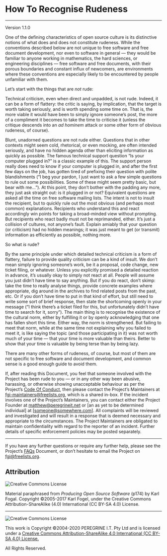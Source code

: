 # How To Recognise Rudeness

---

Version 1.1.0

One of the defining characteristics of open source culture is its distinctive notions of what does and does not constitute rudeness. While the conventions described below are not unique to free software and free document development, nor even to software in general — they would be familiar to anyone working in mathematics, the hard sciences, or engineering disciplines — free software and free documents, with their porous boundaries and constant influx of newcomers, are environments where these conventions are especially likely to be encountered by people unfamiliar with them.

Let&rsquo;s start with the things that are *not* rude:

Technical criticism, even when direct and unpadded, is not rude. Indeed, it can be a form of flattery: the critic is saying, by implication, that the target is worth taking seriously, and is worth spending some time on. That is, the more viable it would have been to simply ignore someone&rsquo;s post, the more of a compliment it becomes to take the time to criticise it (unless the critique descends into an *ad hominem* attack or some other form of obvious rudeness, of course).

Blunt, unadorned questions are not rude either. Questions that in other contexts might seem cold, rhetorical, or even mocking, are often intended seriously, and have no hidden agenda other than eliciting information as quickly as possible. The famous technical support question &ldquo;Is your computer plugged in?&rdquo; is a classic example of this. The support person really does need to know if your computer is plugged in, and after the first few days on the job, has gotten tired of prefixing their question with polite blandishments (&ldquo;I beg your pardon, I just want to ask a few simple questions to rule out some possibilities. Some of these might seem pretty basic, but bear with me&hellip;&rdquo;). At this point, they don&rsquo;t bother with the padding any more, they just ask straight out: is it plugged in or not? Equivalent questions are asked all the time on free software mailing lists. The intent is not to insult the recipient, but to quickly rule out the most obvious (and perhaps most common) explanations. Recipients who understand this and react accordingly win points for taking a broad-minded view without prompting. But recipients who react badly must not be reprimanded, either. It&rsquo;s just a collision of cultures, not anyone&rsquo;s fault. Explain amiably that your question (or criticism) had no hidden meanings; it was just meant to get (or transmit) information as efficiently as possible, nothing more.

So what *is* rude?

By the same principle under which detailed technical criticism is a form of flattery, failure to provide quality criticism can be a kind of insult. We don&rsquo;t mean simply ignoring someone&rsquo;s work, be it a proposal, code change, new ticket filing, or whatever. Unless you explicitly promised a detailed reaction in advance, it&rsquo;s usually okay to simply not react at all. People will assume you just didn&rsquo;t have time to say anything. But if you do react, don&rsquo;t skimp: take the time to really analyse things, provide concrete examples where appropriate, dig around in the archives to find related posts from the past, etc. Or if you don&rsquo;t have time to put in that kind of effort, but still need to write some sort of brief response, then state the shortcoming openly in your message (&ldquo;I think there&rsquo;s a ticket filed for this, but unfortunately didn&rsquo;t have time to search for it, sorry&rdquo;). The main thing is to recognise the existence of the cultural norm, either by fulfilling it or by openly acknowledging that one has fallen short this time. Either way, the norm is strengthened. But failing to meet that norm, while at the same time not explaining why you failed to meet it, is like saying the topic (and those participating in it) was not worth much of your time — that your time is more valuable than theirs. Better to show that your time is valuable by being terse than by being lazy.


There are many other forms of rudeness, of course, but most of them are not specific to free software and document development, and common sense is a good enough guide to avoid them.

If, after reading this Document, you feel that someone involved with the Project has been rude to you &mdash; or in any other way been abusive, harassing, or otherwise showing unacceptable behaviour as per the Project&rsquo;s [Code Of Conduct](../CODE_OF_CONDUCT.md), then please contact the Project&rsquo;s Maintainers at <fgi-maintainers@freelists.org>, which is a shared in-box. If the incident involves one of the Project&rsquo;s Maintainers, you can contact either the Project Founder at <matthew@peregrineit.net> or [an as yet to be determined individual] at [someone@somewhere.com]. All complaints will be reviewed and investigated and will result in a response that is deemed necessary and appropriate to the circumstances. The Project Maintainers are obligated to maintain confidentiality with regard to the reporter of an incident. Further details of specific enforcement policies may be posted separately.

---

If you have any further questions or require any further help, please see the Project&rsquo;s [FAQs](FAQs.md) Document, or don&rsquo;t hesitate to email the Project on <fgi@freelists.org>.

## Attribution

![Creative Commons License](https://i.creativecommons.org/l/by-sa/4.0/88x31.png "Creative Commons License")

Material paraphrased from *Producing Open Source Software* (p174) by Karl Fogal. Copyright &copy;2005-2017 Karl Fogel, under the Creative Commons Attribution-ShareAlike (4.0) International (CC BY-SA 4.0) License.

---

![Creative Commons License](https://i.creativecommons.org/l/by-sa/4.0/88x31.png "Creative Commons License")

This work is Copyright &copy;2004-2020 PEREGRINE I.T. Pty Ltd and is licensed under a [Creative Commons Attribution-ShareAlike 4.0 International (CC BY-SA 4.0) License.](https://creativecommons.org/licenses/by-sa/4.0/)

All Rights Reserved.
